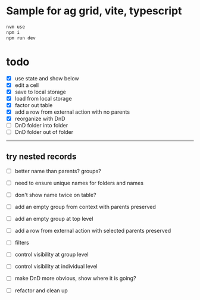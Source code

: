 # Sample for ag grid, vite, typescript
```bash
nvm use    
npm i    
npm run dev
```

# todo
-[x] use state and show below
-[x] edit a cell 
-[x] save to local storage
-[x] load from local storage
-[x] factor out table
-[x] add a row from external action with no parents 
-[x] reorganize with DnD
-[ ] DnD folder into folder
-[ ] DnD folder out of folder
-----------------------------------
try nested records
-----------------------------------
-[ ] better name than parents? groups? 
-[ ] need to ensure unique names for folders and names
-[ ] don't show name twice on table? 
-[ ] add an empty group from context with parents preserved
-[ ] add an empty group at top level
-[ ] add a row from external action with selected parents preserved
-[ ] filters
-[ ] control visibility at group level
-[ ] control visibility at individual level
-[ ] make DnD more obvious, show where it is going?
-[ ] refactor and clean up



